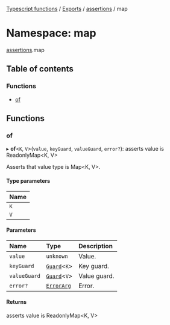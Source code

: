 [Typescript functions](../index.md) / [Exports](../modules.md) / [assertions](assertions.md) / map

# Namespace: map

[assertions](assertions.md).map

## Table of contents

### Functions

- [of](assertions.map.md#of)

## Functions

### of

▸ **of**<`K`, `V`\>(`value`, `keyGuard`, `valueGuard`, `error?`): asserts value is ReadonlyMap<K, V\>

Asserts that value type is Map\<K, V\>.

#### Type parameters

| Name |
| :------ |
| `K` |
| `V` |

#### Parameters

| Name | Type | Description |
| :------ | :------ | :------ |
| `value` | `unknown` | Value. |
| `keyGuard` | [`Guard`](../interfaces/guards.Guard.md)<`K`\> | Key guard. |
| `valueGuard` | [`Guard`](../interfaces/guards.Guard.md)<`V`\> | Value guard. |
| `error?` | [`ErrorArg`](assertions.md#errorarg) | Error. |

#### Returns

asserts value is ReadonlyMap<K, V\>
